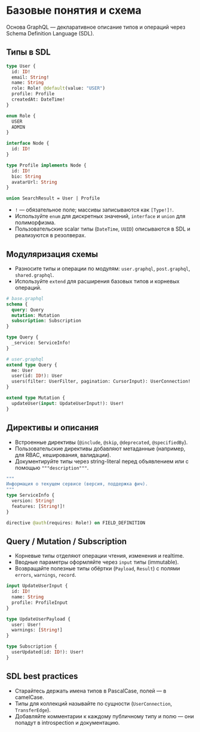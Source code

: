 # Базовые понятия и схема

Основа GraphQL — декларативное описание типов и операций через Schema Definition Language (SDL).

## Типы в SDL

```graphql
type User {
  id: ID!
  email: String!
  name: String
  role: Role! @default(value: "USER")
  profile: Profile
  createdAt: DateTime!
}

enum Role {
  USER
  ADMIN
}

interface Node {
  id: ID!
}

type Profile implements Node {
  id: ID!
  bio: String
  avatarUrl: String
}

union SearchResult = User | Profile
```

- `!` — обязательное поле; массивы записываются как `[Type!]!`.
- Используйте `enum` для дискретных значений, `interface` и `union` для полиморфизма.
- Пользовательские scalar типы (`DateTime`, `UUID`) описываются в SDL и реализуются в резолверах.

## Модуляризация схемы

- Разносите типы и операции по модулям: `user.graphql`, `post.graphql`, `shared.graphql`.
- Используйте `extend` для расширения базовых типов и корневых операций.

```graphql
# base.graphql
schema {
  query: Query
  mutation: Mutation
  subscription: Subscription
}

type Query {
  _service: ServiceInfo!
}

# user.graphql
extend type Query {
  me: User
  user(id: ID!): User
  users(filter: UserFilter, pagination: CursorInput): UserConnection!
}

extend type Mutation {
  updateUser(input: UpdateUserInput!): User!
}
```

## Директивы и описания

- Встроенные директивы (`@include`, `@skip`, `@deprecated`, `@specifiedBy`).
- Пользовательские директивы добавляют метаданные (например, для RBAC, кеширования, валидации).
- Документируйте типы через string-literal перед объявлением или с помощью `"""description"""`.

```graphql
"""
Информация о текущем сервисе (версия, поддержка фич).
"""
type ServiceInfo {
  version: String!
  features: [String!]!
}

directive @auth(requires: Role!) on FIELD_DEFINITION
```

## Query / Mutation / Subscription

- Корневые типы отделяют операции чтения, изменения и realtime.
- Вводные параметры оформляйте через `input` типы (immutable).
- Возвращайте полезные типы обёртки (`Payload`, `Result`) с полями `errors`, `warnings`, `record`.

```graphql
input UpdateUserInput {
  id: ID!
  name: String
  profile: ProfileInput
}

type UpdateUserPayload {
  user: User!
  warnings: [String!]
}

type Subscription {
  userUpdated(id: ID!): User!
}
```

## SDL best practices

- Старайтесь держать имена типов в PascalCase, полей — в camelCase.
- Типы для коллекций называйте по сущности (`UserConnection`, `TransferEdge`).
- Добавляйте комментарии к каждому публичному типу и полю — они попадут в introspection и документацию.
